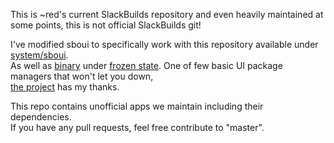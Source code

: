 This is ~red's current SlackBuilds repository and even heavily
maintained at some points, this is not official SlackBuilds git!

I've modified sboui to specifically work with this repository available
under [system/sboui](https://github.com/RSKYS/SBo-git/tree/current/system/sboui). \
As well as [binary](https://github.com/RSKYS/SBo-git/releases/download/2021-12-3/sboui-2.b1-x86_64-1red.txz) under [frozen state](https://github.com/RSKYS/SBo-git/releases).
One of few basic UI package managers that won't let you down, \
[the project](https://github.com/montagdude/sboui) has my thanks.

This repo contains unofficial apps we maintain including their
dependencies. \
If you have any pull requests, feel free contribute to "master".
